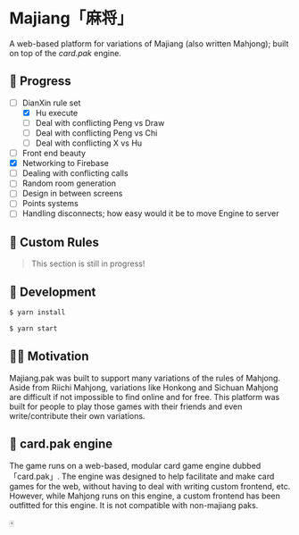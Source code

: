 # Majiang「麻将」

A web-based platform for variations of Majiang (also written Mahjong); built on top of the _card.pak_ engine.

## 🐣 Progress

- [ ] DianXin rule set
  - [x] Hu execute
  - [ ] Deal with conflicting Peng vs Draw
  - [ ] Deal with conflicting Peng vs Chi
  - [ ] Deal with conflicting X vs Hu
- [ ] Front end beauty
- [x] Networking to Firebase
- [ ] Dealing with conflicting calls
- [ ] Random room generation
- [ ] Design in between screens
- [ ] Points systems
- [ ] Handling disconnects; how easy would it be to move Engine to server

## 🎒 Custom Rules

> This section is still in progress!

## 🔨 Development

```sh
$ yarn install
```

```sh
$ yarn start
```

## 💪🏼 Motivation

Majiang.pak was built to support many variations of the rules of Mahjong. Aside from Riichi Mahjong, variations like Honkong and Sichuan Mahjong are difficult if not impossible to find online and for free. This platform was built for people to play those games with their friends and even write/contribute their own variations.

## 🎠 card.pak engine

The game runs on a web-based, modular card game engine dubbed 「card.pak」. The engine was designed to help facilitate and make card games for the web, without having to deal with writing custom frontend, etc. However, while Mahjong runs on this engine, a custom frontend has been outfitted for this engine. It is not compatible with non-majiang paks.

🀄
